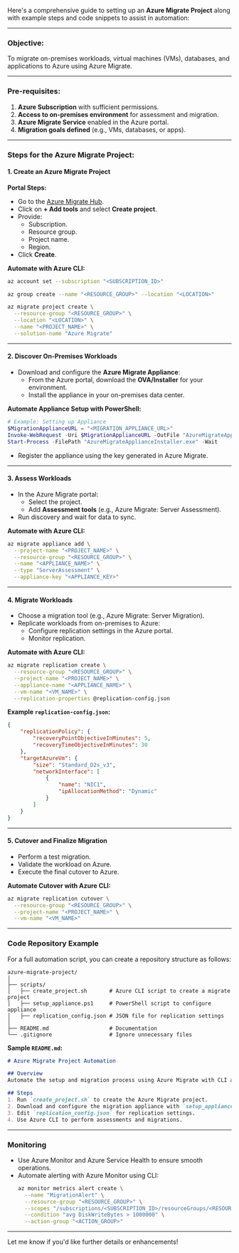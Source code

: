 Here's a comprehensive guide to setting up an **Azure Migrate Project** along with example steps and code snippets to assist in automation:

---

### **Objective:**
To migrate on-premises workloads, virtual machines (VMs), databases, and applications to Azure using Azure Migrate.

---

### **Pre-requisites:**
1. **Azure Subscription** with sufficient permissions.
2. **Access to on-premises environment** for assessment and migration.
3. **Azure Migrate Service** enabled in the Azure portal.
4. **Migration goals defined** (e.g., VMs, databases, or apps).

---

### **Steps for the Azure Migrate Project:**

#### **1. Create an Azure Migrate Project**
   **Portal Steps:**
   - Go to the [Azure Migrate Hub](https://portal.azure.com/#blade/Microsoft_Azure_Migrate/AzureMigrateMenuBlade/overview).
   - Click on **+ Add tools** and select **Create project**.
   - Provide:
     - Subscription.
     - Resource group.
     - Project name.
     - Region.
   - Click **Create**.

   **Automate with Azure CLI:**
   ```bash
   az account set --subscription "<SUBSCRIPTION_ID>"

   az group create --name "<RESOURCE_GROUP>" --location "<LOCATION>"

   az migrate project create \
     --resource-group "<RESOURCE_GROUP>" \
     --location "<LOCATION>" \
     --name "<PROJECT_NAME>" \
     --solution-name "Azure Migrate"
   ```

---

#### **2. Discover On-Premises Workloads**
   - Download and configure the **Azure Migrate Appliance**:
     - From the Azure portal, download the **OVA/Installer** for your environment.
     - Install the appliance in your on-premises data center.

   **Automate Appliance Setup with PowerShell:**
   ```powershell
   # Example: Setting up Appliance
   $MigrationApplianceURL = "<MIGRATION_APPLIANCE_URL>"
   Invoke-WebRequest -Uri $MigrationApplianceURL -OutFile "AzureMigrateApplianceInstaller.exe"
   Start-Process -FilePath "AzureMigrateApplianceInstaller.exe" -Wait
   ```

   - Register the appliance using the key generated in Azure Migrate.

---

#### **3. Assess Workloads**
   - In the Azure Migrate portal:
     - Select the project.
     - Add **Assessment tools** (e.g., Azure Migrate: Server Assessment).
   - Run discovery and wait for data to sync.

   **Automate with Azure CLI:**
   ```bash
   az migrate appliance add \
     --project-name "<PROJECT_NAME>" \
     --resource-group "<RESOURCE_GROUP>" \
     --name "<APPLIANCE_NAME>" \
     --type "ServerAssessment" \
     --appliance-key "<APPLIANCE_KEY>"
   ```

---

#### **4. Migrate Workloads**
   - Choose a migration tool (e.g., Azure Migrate: Server Migration).
   - Replicate workloads from on-premises to Azure:
     - Configure replication settings in the Azure portal.
     - Monitor replication.

   **Automate with Azure CLI:**
   ```bash
   az migrate replication create \
     --resource-group "<RESOURCE_GROUP>" \
     --project-name "<PROJECT_NAME>" \
     --appliance-name "<APPLIANCE_NAME>" \
     --vm-name "<VM_NAME>" \
     --replication-properties @replication-config.json
   ```

   **Example `replication-config.json`:**
   ```json
   {
       "replicationPolicy": {
           "recoveryPointObjectiveInMinutes": 5,
           "recoveryTimeObjectiveInMinutes": 30
       },
       "targetAzureVm": {
           "size": "Standard_D2s_v3",
           "networkInterface": [
               {
                   "name": "NIC1",
                   "ipAllocationMethod": "Dynamic"
               }
           ]
       }
   }
   ```

---

#### **5. Cutover and Finalize Migration**
   - Perform a test migration.
   - Validate the workload on Azure.
   - Execute the final cutover to Azure.

   **Automate Cutover with Azure CLI:**
   ```bash
   az migrate replication cutover \
     --resource-group "<RESOURCE_GROUP>" \
     --project-name "<PROJECT_NAME>" \
     --vm-name "<VM_NAME>"
   ```

---

### **Code Repository Example**
For a full automation script, you can create a repository structure as follows:

```
azure-migrate-project/
│
├── scripts/
│   ├── create_project.sh       # Azure CLI script to create a migrate project
│   ├── setup_appliance.ps1     # PowerShell script to configure appliance
│   ├── replication_config.json # JSON file for replication settings
│
├── README.md                   # Documentation
└── .gitignore                  # Ignore unnecessary files
```

**Sample `README.md`:**
```markdown
# Azure Migrate Project Automation

## Overview
Automate the setup and migration process using Azure Migrate with CLI and PowerShell.

## Steps
1. Run `create_project.sh` to create the Azure Migrate project.
2. Download and configure the migration appliance with `setup_appliance.ps1`.
3. Edit `replication_config.json` for replication settings.
4. Use Azure CLI to perform assessments and migrations.
```

---

### **Monitoring**
   - Use Azure Monitor and Azure Service Health to ensure smooth operations.
   - Automate alerting with Azure Monitor using CLI:
     ```bash
     az monitor metrics alert create \
       --name "MigrationAlert" \
       --resource-group "<RESOURCE_GROUP>" \
       --scopes "/subscriptions/<SUBSCRIPTION_ID>/resourceGroups/<RESOURCE_GROUP>/providers/Microsoft.Migrate/migrateProjects/<PROJECT_NAME>" \
       --condition "avg DiskWriteBytes > 1000000" \
       --action-group "<ACTION_GROUP>"
     ```

---

Let me know if you'd like further details or enhancements!
